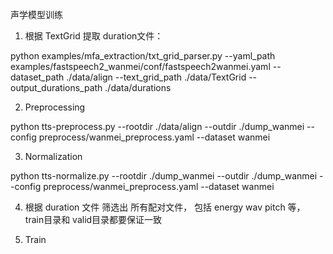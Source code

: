 声学模型训练

1. 根据 TextGrid 提取 duration文件：

python examples/mfa_extraction/txt_grid_parser.py 
       --yaml_path examples/fastspeech2_wanmei/conf/fastspeech2wanmei.yaml 
       --dataset_path ./data/align 
       --text_grid_path ./data/TextGrid 
       --output_durations_path ./data/durations

2.  Preprocessing

python tts-preprocess.py 
        --rootdir ./data/align 
        --outdir ./dump_wanmei 
        --config preprocess/wanmei_preprocess.yaml 
        --dataset wanmei

3.  Normalization

python tts-normalize.py 
        --rootdir ./dump_wanmei 
        --outdir ./dump_wanmei 
        --config preprocess/wanmei_preprocess.yaml 
        --dataset wanmei

4.  根据 duration 文件 筛选出 所有配对文件， 包括 energy wav pitch 等， train目录和 valid目录都要保证一致


5.  Train

